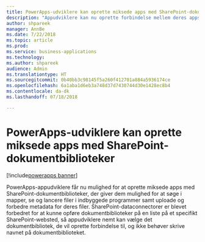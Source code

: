 ```yaml
---
title: PowerApps-udviklere kan oprette miksede apps med SharePoint-dokumentbiblioteker
description: "Appudviklere kan nu oprette forbindelse mellem deres apps og SharePoint-biblioteker for at oprette miksede apps, der giver appbrugere mulighed for at søge i mapper, se filer og redigere metadata på både mobilenheder og internettet."
author: shpareek
manager: AnnBe
ms.date: 7/22/2018
ms.topic: article
ms.prod: 
ms.service: business-applications
ms.technology: 
ms.author: shpareek
audience: Admin
ms.translationtype: HT
ms.sourcegitcommit: 0b40bb3c98145f5a260f412701a884a5936174ce
ms.openlocfilehash: 6a1aba1d6eb3a748d37d7430744d30e1428ec8b4
ms.contentlocale: da-dk
ms.lasthandoff: 07/18/2018

---
```

# <a name="powerapps-makers-can-create-mashup-apps-with-sharepoint-document-libraries"></a>PowerApps-udviklere kan oprette miksede apps med SharePoint-dokumentbiblioteker

[!include[powerapps banner](../includes/powerapps.md)]




PowerApps-appudviklere får nu mulighed for at oprette miksede apps med SharePoint-dokumentbiblioteker, der giver dem mulighed for at søge i mapper, se og lancere filer i indbyggede programmer samt uploade og forbedre metadata for deres filer. SharePoint-dataconnectorer er blevet forbedret for at kunne opføre dokumentbiblioteker på en liste på et specifikt SharePoint-websted, så appudviklere nemt kan vælge det dokumentbibliotek, de vil oprette forbindelse til, og ikke behøver skrive navnet på dokumentbiblioteket.

